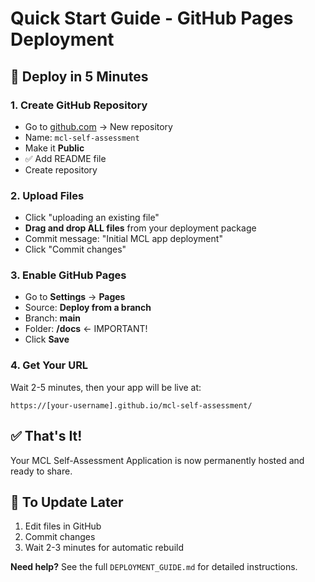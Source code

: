 # Quick Start Guide - GitHub Pages Deployment

## 🚀 Deploy in 5 Minutes

### 1. Create GitHub Repository
- Go to [github.com](https://github.com) → New repository
- Name: `mcl-self-assessment`
- Make it **Public**
- ✅ Add README file
- Create repository

### 2. Upload Files
- Click "uploading an existing file"
- **Drag and drop ALL files** from your deployment package
- Commit message: "Initial MCL app deployment"
- Click "Commit changes"

### 3. Enable GitHub Pages
- Go to **Settings** → **Pages**
- Source: **Deploy from a branch**
- Branch: **main**
- Folder: **/docs** ← IMPORTANT!
- Click **Save**

### 4. Get Your URL
Wait 2-5 minutes, then your app will be live at:
```
https://[your-username].github.io/mcl-self-assessment/
```

## ✅ That's It!

Your MCL Self-Assessment Application is now permanently hosted and ready to share.

## 🔄 To Update Later
1. Edit files in GitHub
2. Commit changes
3. Wait 2-3 minutes for automatic rebuild

**Need help?** See the full `DEPLOYMENT_GUIDE.md` for detailed instructions.

